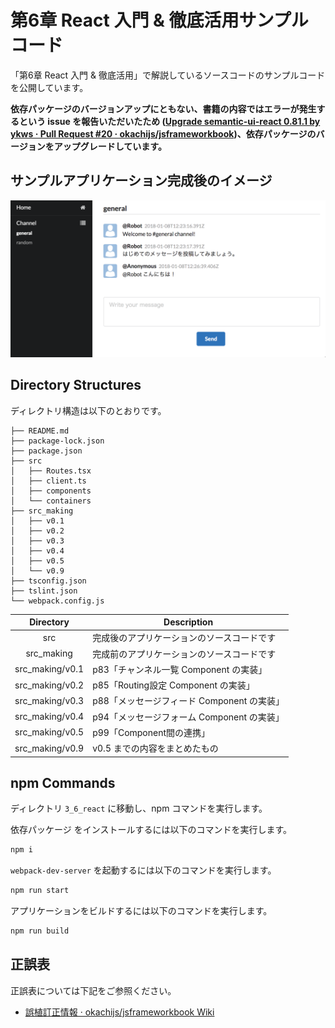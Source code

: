 # 第6章 React 入門 & 徹底活用サンプルコード

「第6章 React 入門 & 徹底活用」で解説しているソースコードのサンプルコードを公開しています。

**依存パッケージのバージョンアップにともない、書籍の内容ではエラーが発生するという issue を報告いただいたため ([Upgrade semantic\-ui\-react 0\.81\.1 by ykws · Pull Request \#20 · okachijs/jsframeworkbook](https://github.com/okachijs/jsframeworkbook/pull/20))、依存パッケージのバージョンをアップグレードしています。**

## サンプルアプリケーション完成後のイメージ

![完成後のイメージ](./app-overview.png)

## Directory Structures

ディレクトリ構造は以下のとおりです。

```
├── README.md
├── package-lock.json
├── package.json
├── src
│   ├── Routes.tsx
│   ├── client.ts
│   ├── components
│   └── containers
├── src_making
│   ├── v0.1
│   ├── v0.2
│   ├── v0.3
│   ├── v0.4
│   ├── v0.5
│   └── v0.9
├── tsconfig.json
├── tslint.json
└── webpack.config.js
```

Directory | Description
:-------: | -----------
src | 完成後のアプリケーションのソースコードです
src_making | 完成前のアプリケーションのソースコードです
src_making/v0.1 | p83「チャンネル一覧 Component の実装」
src_making/v0.2 | p85「Routing設定 Component の実装」
src_making/v0.3 | p88「メッセージフィード Component の実装」
src_making/v0.4 | p94「メッセージフォーム Component の実装」
src_making/v0.5 | p99「Component間の連携」
src_making/v0.9 | v0.5 までの内容をまとめたもの

## npm Commands

ディレクトリ `3_6_react` に移動し、npm コマンドを実行します。

依存パッケージ をインストールするには以下のコマンドを実行します。

```bash
npm i
```

`webpack-dev-server` を起動するには以下のコマンドを実行します。

```bash
npm run start
```

アプリケーションをビルドするには以下のコマンドを実行します。

```bash
npm run build
```

## 正誤表

正誤表については下記をご参照ください。

* [誤植訂正情報 · okachijs/jsframeworkbook Wiki](https://github.com/okachijs/jsframeworkbook/wiki/%E8%AA%A4%E6%A4%8D%E8%A8%82%E6%AD%A3%E6%83%85%E5%A0%B1)
